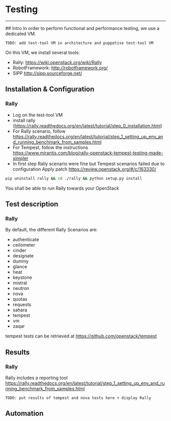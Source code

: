 # Testing

---
## Intro
In order to perform functional and performance testing, we use a dedicated VM.

    TODO: add test-tool VM in architecture and puppetise test-tool VM

On this VM, we install several tools:
* Rally: https://wiki.openstack.org/wiki/Rally
* RobotFramework: http://robotframework.org/
* SIPP http://sipp.sourceforge.net/



## Installation & Configuration

### Rally

* Log on the test-tool VM
* install rally (https://rally.readthedocs.org/en/latest/tutorial/step_0_installation.html)
* For Rally scenario, follow https://rally.readthedocs.org/en/latest/tutorial/step_1_setting_up_env_and_running_benchmark_from_samples.html
* For Tempest, follow the instructions https://www.mirantis.com/blog/rally-openstack-tempest-testing-made-simpler
* In first step Rally scenario were fine but Tempest scenarios failed due to configuration
Apply patch https://review.openstack.org/#/c/163330/
```bash
pip uninstall rally && cd ./rally && python setup.py install
```

You shall be able to run Rally towards your OpenStack






## Test description

### Rally

By default, the different Rally Scenarios are:
* authenticate
* ceilometer
* cinder
* designate
* dummy
* glance
* heat
* keystone
* mistral
* neutron
* nova
* quotas
* requests
* sahara
* tempest
* vm
* zaqar

tempest tests can be retrieved at https://github.com/openstack/tempest


## Results

### Rally
Rally includes a reporting tool
https://rally.readthedocs.org/en/latest/tutorial/step_1_setting_up_env_and_running_benchmark_from_samples.html

    TODO: put results of tempest and nova tests here + display Rally


## Automation
